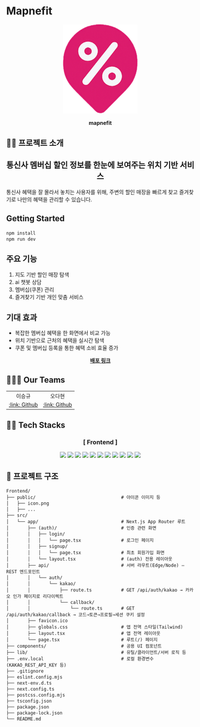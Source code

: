 # Mapnefit

<div align="center">
  <img src="public/icon.png" width="200" height="auto" />
  <br>

<b>mapnefit</b>

</div>

## 🧑‍🏫 프로젝트 소개

<div align="center">
<h2>통신사 멤버십 할인 정보를 한눈에 보여주는 위치 기반 서비스</h2>
</div>
통신사 혜택을 잘 몰라서 놓치는 사용자를 위해, 주변의 할인 매장을 빠르게 찾고
즐겨찾기로 나만의 혜택을 관리할 수 있습니다.


## Getting Started
```
npm install
npm run dev
```




## 주요 기능

1) 지도 기반 할인 매장 탐색
2) ai 챗봇 상담
3) 멤버십(쿠폰) 관리
4) 즐겨찾기 기반 개인 맞춤 서비스

## 기대 효과

- 복잡한 멤버십 혜택을 한 화면에서 비교 가능
- 위치 기반으로 근처의 혜택을 실시간 탐색
- 쿠폰 및 멤버십 등록을 통한 혜택 소비 효율 증가

<div align="center"><a href="https://mapnefit.vercel.app"><b>배포 링크</b></a></div>

## 🙋🏻‍♀️ Our Teams

<div align="center">
  <table>
    <tr>
      <td align="center">이승규</td>
      <td align="center">오다현</td>
    </tr>
    <tr>
      <td align="center"><a href="https://github.com/tmdrb0130">:link: Github</a></td>
      <td align="center"><a href="https://github.com/dahyuniiiiii">:link: Github</a></td>
    </tr>
  </table>
</div>

## 🧑‍💻 Tech Stacks

<div align="center">
<h3>[ Frontend ]</h3>
<img src="https://img.shields.io/badge/React-61DAFB?style=flat&logo=React&logoColor=black">
<img src="https://img.shields.io/badge/Next.js-000000?style=flat&logo=Next.js&logoColor=white">
<img src="https://img.shields.io/badge/TypeScript-3178C6?style=flat&logo=TypeScript&logoColor=white">
<img src="https://img.shields.io/badge/TailwindCSS-06B6D4?style=flat&logo=TailwindCSS&logoColor=white">
<img src="https://img.shields.io/badge/Framer_Motion-0055FF?style=flat&logo=framer&logoColor=white">
<img src="https://img.shields.io/badge/React_Query-FF4154?style=flat&logo=reactquery&logoColor=white">
<img src="https://img.shields.io/badge/Zustand-000000?style=flat&logo=react&logoColor=white">
<img src="https://img.shields.io/badge/Axios-5A29E4?style=flat&logo=axios&logoColor=white">
<img src="https://img.shields.io/badge/Naver_Map_API-03C75A?style=flat&logo=naver&logoColor=white">
<img src="https://img.shields.io/badge/Kakao_Login-FFCD00?style=flat&logo=kakaotalk&logoColor=black">
<img src="https://img.shields.io/badge/Vercel-000000?style=flat&logo=vercel&logoColor=white">
</div>

## 📁 프로젝트 구조

```
Frontend/
├── public/                                # 아이콘 이미지 등
│   ├── icon.png
│   ├── ...
├── src/
│   └── app/                               # Next.js App Router 루트
│       ├── (auth)/                        # 인증 관련 화면
│       │   ├── login/
│       │   │   └── page.tsx               # 로그인 페이지
│       │   ├── signup/
│       │   │   └── page.tsx               # 최초 회원가입 화면
│       │   └── layout.tsx                 # (auth) 전용 레이아웃
│       ├── api/                           # 서버 라우트(Edge/Node) – REST 엔드포인트
│       │   └── auth/
│       │       └── kakao/
│       │           ├── route.ts           # GET /api/auth/kakao → 카카오 인가 페이지로 리다이렉트
│       │           └── callback/
│       │               └── route.ts       # GET /api/auth/kakao/callback → 코드→토큰→프로필→세션 쿠키 설정
│       ├── favicon.ico
│       ├── globals.css                    # 앱 전역 스타일(Tailwind)
│       ├── layout.tsx                     # 앱 전역 레이아웃
│       └── page.tsx                       # 루트(/) 페이지
├── components/                            # 공용 UI 컴포넌트
├── lib/                                   # 유틸/클라이언트/서버 로직 등
├── .env.local                             # 로컬 환경변수(KAKAO_REST_API_KEY 등)
├── .gitignore
├── eslint.config.mjs
├── next-env.d.ts
├── next.config.ts
├── postcss.config.mjs
├── tsconfig.json
├── package.json
├── package-lock.json
└── README.md
```
